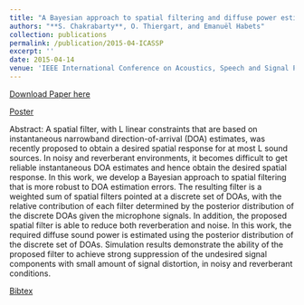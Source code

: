 ```yaml
---
title: "A Bayesian approach to spatial filtering and diffuse power estimation for joint dereverberation and noise reduction"
authors: "**S. Chakrabarty**, O. Thiergart, and Emanuël Habets"
collection: publications
permalink: /publication/2015-04-ICASSP
excerpt: ''
date: 2015-04-14
venue: 'IEEE International Conference on Acoustics, Speech and Signal Processing (ICASSP), Australia'
---
```


[Download Paper here](http://Soumitro-Chakrabarty.github.io/files/15_ICASSP_paper.pdf)

[Poster](http://Soumitro-Chakrabarty.github.io/files/15_ICASSP_poster.pdf)

Abstract: A spatial filter, with L linear constraints that are based on instantaneous
narrowband direction-of-arrival (DOA) estimates, was recently
proposed to obtain a desired spatial response for at most L
sound sources. In noisy and reverberant environments, it becomes
difficult to get reliable instantaneous DOA estimates and hence obtain
the desired spatial response. In this work, we develop a Bayesian
approach to spatial filtering that is more robust to DOA estimation
errors. The resulting filter is a weighted sum of spatial filters pointed
at a discrete set of DOAs, with the relative contribution of each filter
determined by the posterior distribution of the discrete DOAs given
the microphone signals. In addition, the proposed spatial filter is able
to reduce both reverberation and noise. In this work, the required
diffuse sound power is estimated using the posterior distribution of
the discrete set of DOAs. Simulation results demonstrate the ability
of the proposed filter to achieve strong suppression of the undesired
signal components with small amount of signal distortion, in noisy
and reverberant conditions.

[Bibtex](http://Soumitro-Chakrabarty.github.io/files/15_ICASSP_bib.tex)
